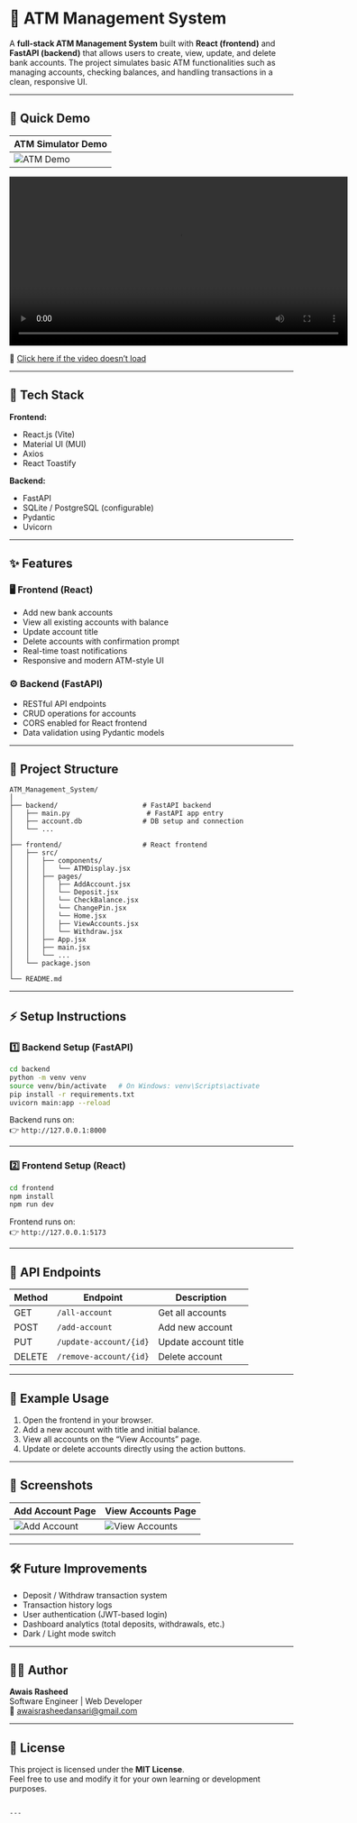 # 🏦 ATM Management System

A **full-stack ATM Management System** built with **React (frontend)** and **FastAPI (backend)** that allows users to create, view, update, and delete bank accounts. The project simulates basic ATM functionalities such as managing accounts, checking balances, and handling transactions in a clean, responsive UI.

---

## 🎥 Quick Demo


| ATM Simulator Demo |
|--------------------|
| ![ATM Demo](./screenshots/ATM_Simulator_FastAPI.gif) |

<video src="https://raw.githubusercontent.com/Awais-Rasheed/ATM_Simulator_FastAPI/blob/main/frontend/public/screenshots/ATM_Simulator_FastAPI.webm"
       controls
       width="600">
</video>

🎥 [Click here if the video doesn’t load](https://raw.githubusercontent.com/Awais-Rasheed/ATM_Simulator_FastAPI/main/frontend/public/screenshots/ATM_Simulator_FastAPI.webm)

---

## 🚀 Tech Stack

**Frontend:**
- React.js (Vite)
- Material UI (MUI)
- Axios
- React Toastify

**Backend:**
- FastAPI
- SQLite / PostgreSQL (configurable)
- Pydantic
- Uvicorn

---

## ✨ Features

### 🖥️ Frontend (React)
- Add new bank accounts  
- View all existing accounts with balance  
- Update account title  
- Delete accounts with confirmation prompt  
- Real-time toast notifications  
- Responsive and modern ATM-style UI  

### ⚙️ Backend (FastAPI)
- RESTful API endpoints  
- CRUD operations for accounts  
- CORS enabled for React frontend  
- Data validation using Pydantic models  

---

## 📂 Project Structure

```
ATM_Management_System/
│
├── backend/                     # FastAPI backend
│   ├── main.py                   # FastAPI app entry
│   ├── account.db               # DB setup and connection  
│   └── ...
│
├── frontend/                    # React frontend
│   ├── src/
│   │   ├── components/
│   │   │   └── ATMDisplay.jsx
│   │   ├── pages/
│   │   │   ├── AddAccount.jsx
│   │   │   └── Deposit.jsx
│   │   │   └── CheckBalance.jsx
│   │   │   └── ChangePin.jsx
│   │   │   └── Home.jsx
│   │   │   ├── ViewAccounts.jsx
│   │   │   └── Withdraw.jsx
│   │   ├── App.jsx
│   │   ├── main.jsx
│   │   └── ...
│   └── package.json
│
└── README.md
```

---

## ⚡ Setup Instructions

### 1️⃣ Backend Setup (FastAPI)
```bash
cd backend
python -m venv venv
source venv/bin/activate   # On Windows: venv\Scripts\activate
pip install -r requirements.txt
uvicorn main:app --reload
```

Backend runs on:  
👉 `http://127.0.0.1:8000`

---

### 2️⃣ Frontend Setup (React)
```bash
cd frontend
npm install
npm run dev
```

Frontend runs on:  
👉 `http://127.0.0.1:5173`

---

## 🔗 API Endpoints

| Method | Endpoint                     | Description              |
|--------|------------------------------|--------------------------|
| GET    | `/all-account`               | Get all accounts         |
| POST   | `/add-account`               | Add new account          |
| PUT    | `/update-account/{id}`       | Update account title     |
| DELETE | `/remove-account/{id}`       | Delete account           |

---

## 🧠 Example Usage

1. Open the frontend in your browser.  
2. Add a new account with title and initial balance.  
3. View all accounts on the “View Accounts” page.  
4. Update or delete accounts directly using the action buttons.  

---

## 🧩 Screenshots

| Add Account Page | View Accounts Page |
|------------------|--------------------|
| ![Add Account](./screenshots/add-account.png) | ![View Accounts](./screenshots/view-accounts.png) |

---

## 🛠️ Future Improvements

- Deposit / Withdraw transaction system  
- Transaction history logs  
- User authentication (JWT-based login)  
- Dashboard analytics (total deposits, withdrawals, etc.)  
- Dark / Light mode switch  

---

## 👨‍💻 Author

**Awais Rasheed**  
Software Engineer | Web Developer  
📧 [awaisrasheedansari@gmail.com](mailto:awaisrasheedansari@gmail.com)

---

## 🪪 License

This project is licensed under the **MIT License**.  
Feel free to use and modify it for your own learning or development purposes.
````

---

